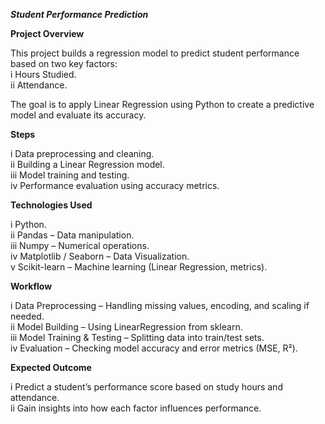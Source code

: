 ***Student Performance Prediction***  

**Project Overview**  

This project builds a regression model to predict student performance based on two key factors:  
i  Hours Studied.  
ii Attendance.  

The goal is to apply Linear Regression using Python to create a predictive model and evaluate its accuracy.  

**Steps**  

i   Data preprocessing and cleaning.  
ii  Building a Linear Regression model.  
iii Model training and testing.  
iv  Performance evaluation using accuracy metrics.  

**Technologies Used**  

i   Python.  
ii  Pandas – Data manipulation.  
iii Numpy – Numerical operations.  
iv  Matplotlib / Seaborn – Data Visualization.  
v   Scikit-learn – Machine learning (Linear Regression, metrics). 

**Workflow**  

i   Data Preprocessing – Handling missing values, encoding, and scaling if needed.  
ii  Model Building – Using LinearRegression from sklearn.  
iii Model Training & Testing – Splitting data into train/test sets.  
iv  Evaluation – Checking model accuracy and error metrics (MSE, R²).  

**Expected Outcome**  

i  Predict a student’s performance score based on study hours and attendance.  
ii Gain insights into how each factor influences performance.  
